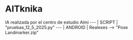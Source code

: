 # AITknika
IA realizada por el centro de estudio Almi  ---   | SCRIPT | "pruebas_12_5_2025.py"  ---   | ANDROID | Realeses --> "Pose Landmarker.zip"
